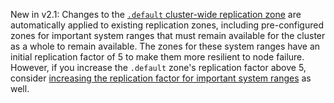 <span class="version-tag">New in v2.1:</span> Changes to the [`.default` cluster-wide replication zone](configure-replication-zones.html#edit-the-default-replication-zone) are automatically applied to existing replication zones, including pre-configured zones for important system ranges that must remain available for the cluster as a whole to remain available. The zones for these system ranges have an initial replication factor of 5 to make them more resilient to node failure. However, if you increase the `.default` zone's replication factor above 5, consider [increasing the replication factor for important system ranges](configure-replication-zones.html#create-a-replication-zone-for-a-system-range) as well.
